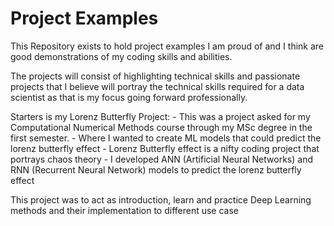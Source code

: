 # Project Examples


This Repository exists to hold project examples I am proud of and I think are good demonstrations of my coding skills and abilities.

The projects will consist of highlighting technical skills and passionate projects that I believe will portray the technical skills
required for a data scientist as that is my focus going forward professionally. 

Starters is my Lorenz Butterfly Project:
    - This was a project asked for my Computational Numerical Methods course through my MSc degree in the first semester.
    - Where I wanted to create ML models that could predict the lorenz butterfly effect
    - Lorenz Butterfly effect is a nifty coding project that portrays chaos theory 
    - I developed ANN (Artificial Neural Networks) and RNN (Recurrent Neural Network) models to predict the lorenz butterfly effect

This project was to act as introduction, learn and practice Deep Learning methods and their implementation to different use case

